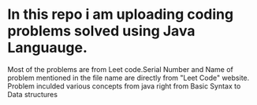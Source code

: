 # In this repo i am uploading coding problems solved using Java Languauge.
Most of the problems are from Leet code.Serial Number and Name of problem mentioned in the file name are directly from "Leet Code" website.
Problem inculded various concepts from java right from Basic Syntax to Data structures
